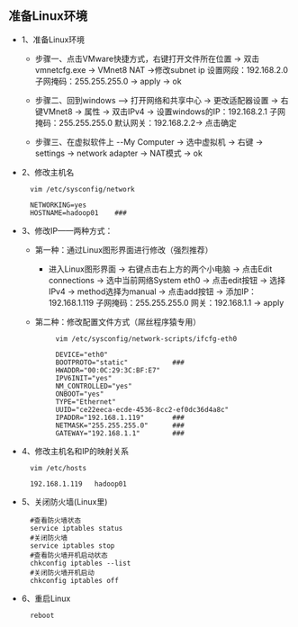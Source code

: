 ## 准备Linux环境

* 1、准备Linux环境

  * 步骤一、点击VMware快捷方式，右键打开文件所在位置 -> 双击vmnetcfg.exe -> VMnet8 NAT  ->修改subnet ip 设置网段：192.168.2.0 子网掩码：255.255.255.0 -> apply -> ok

  * 步骤二、回到windows --> 打开网络和共享中心 -> 更改适配器设置 -> 右键VMnet8 -> 属性 -> 双击IPv4 -> 设置windows的IP：192.168.2.1 子网掩码：255.255.255.0  默认网关：192.168.2.2-> 点击确定
  
  * 步骤三、在虚拟软件上 --My Computer -> 选中虚拟机 -> 右键 -> settings -> network adapter -> NAT模式 -> ok	
* 2、修改主机名

		vim /etc/sysconfig/network
		
		NETWORKING=yes 
		HOSTNAME=hadoop01    ###

* 3、修改IP——两种方式：
   * 第一种：通过Linux图形界面进行修改（强烈推荐）
      * 进入Linux图形界面 -> 右键点击右上方的两个小电脑 -> 点击Edit connections -> 选中当前网络System eth0 -> 点击edit按钮 -> 选择IPv4 -> method选择为manual -> 点击add按钮 -> 添加IP：192.168.1.119 子网掩码：255.255.255.0 网关：192.168.1.1 -> apply
   * 第二种：修改配置文件方式（屌丝程序猿专用）
    
              vim /etc/sysconfig/network-scripts/ifcfg-eth0

              DEVICE="eth0"
              BOOTPROTO="static"           ###
              HWADDR="00:0C:29:3C:BF:E7"
              IPV6INIT="yes"
              NM_CONTROLLED="yes"
              ONBOOT="yes"
              TYPE="Ethernet"
              UUID="ce22eeca-ecde-4536-8cc2-ef0dc36d4a8c"
              IPADDR="192.168.1.119"       ###
              NETMASK="255.255.255.0"      ###
              GATEWAY="192.168.1.1"        ###
			
* 4、修改主机名和IP的映射关系

		vim /etc/hosts
			
		192.168.1.119	hadoop01
	
* 5、关闭防火墙(Linux里)

		#查看防火墙状态
		service iptables status
		#关闭防火墙
		service iptables stop
		#查看防火墙开机启动状态
		chkconfig iptables --list
		#关闭防火墙开机启动
		chkconfig iptables off
	
* 6、重启Linux

		reboot
